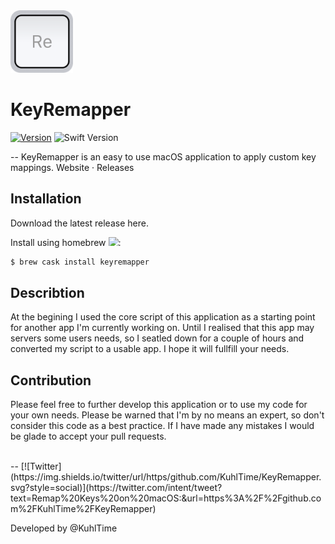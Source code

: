 <!--<div align="center">-->

<img src="https://github.com/kuhltime/KeyRemapper/raw/master/KeyRemapper/Assets.xcassets/AppIcon.appiconset/Mac-256.png" style="max-width: 100px">

# KeyRemapper

[![Version](https://img.shields.io/github/release/KuhlTime/KeyRemapper.svg)](https://github.com/kuhltime/KeyRemapper/releases)
![Swift Version](https://img.shields.io/badge/swift-4.1-orange.svg)

--
KeyRemapper is an easy to use macOS application to apply custom key mappings.
<a href="#" style="text-decoration: none">Website</a> ·
<a href="https://github.com/kuhltime/KeyRemapper/releases" style="text-decoration: none">Releases</a>

<!--</div>-->

## Installation

Download the latest release <a href="#" style="text-decoration: none">here</a>.

Install using homebrew <img src="https://brew.sh/img/homebrew-256x256.png" style="max-height: 14px">:

``` sh
$ brew cask install keyremapper
```

## Describtion
At the begining I used the core script of this application as a starting point for another app I'm currently working on. Until I realised that this app may servers some users needs, so I seatled down for a couple of hours and converted my script to a usable app. I hope it will fullfill your needs. 

## Contribution
Please feel free to further develop this application or to use my code for your own needs. Please be warned that I'm by no means an expert, so don't consider this code as a best practice. If I have made any mistakes I would be glade to accept your pull requests.

<br>
--
[![Twitter](https://img.shields.io/twitter/url/https/github.com/KuhlTime/KeyRemapper.svg?style=social)](https://twitter.com/intent/tweet?text=Remap%20Keys%20on%20macOS:&url=https%3A%2F%2Fgithub.com%2FKuhlTime%2FKeyRemapper)

Developed by <a href="https://twitter.com/KuhlTime" style="text-decoration: none">@KuhlTime</a>
